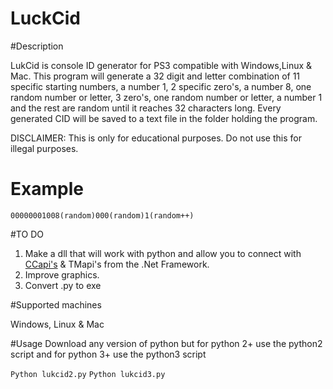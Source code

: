 # LuckCid

#Description

LukCid is console ID generator for PS3 compatible with Windows,Linux & Mac. This program will generate a 32 digit and letter combination of 11 specific starting numbers, a number 1, 2 specific zero's, a number 8, one random number or letter, 3 zero's, one random number or letter, a number 1 and the rest are random until it reaches 32 characters long. Every generated CID will be saved to a text file in the folder holding the program.

DISCLAIMER: This is only for educational purposes. Do not use this for illegal purposes.

# Example
`00000001008(random)000(random)1(random++)` 

#TO DO 
 
1. Make a dll that will work with python and allow you to connect with [CCapi's](http://www.enstoneworld.com/articles/view/15/ControlConsole_API) & TMapi's from the .Net Framework. 
2. Improve graphics.
3. Convert .py to exe


#Supported machines 

Windows, Linux & Mac    

#Usage
 Download any version of python but for python 2+ use the python2 script and for python 3+ use the python3 script

 `Python lukcid2.py`
 `Python lukcid3.py`
